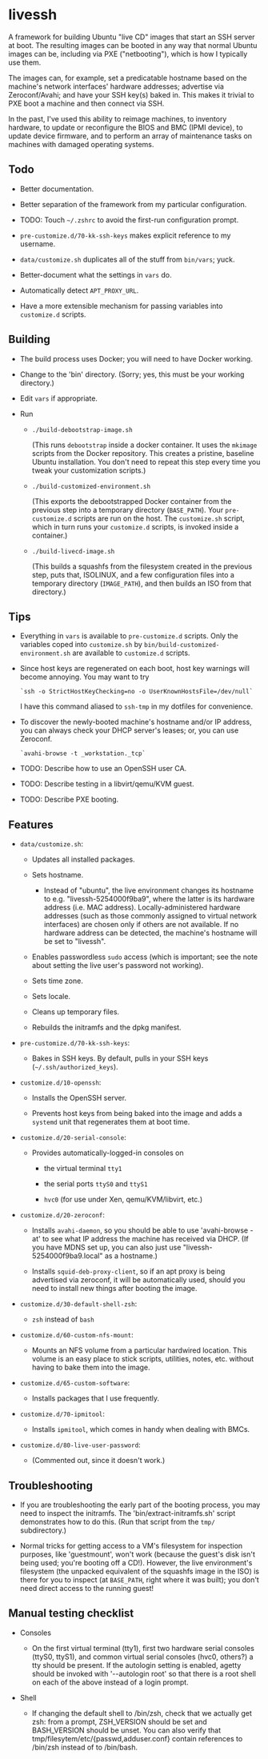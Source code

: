 # livessh

A framework for building Ubuntu "live CD" images that start an SSH server at boot.  The resulting images can be booted
in any way that normal Ubuntu images can be, including via PXE ("netbooting"), which is how I typically use them.

The images can, for example, set a predicatable hostname based on the machine's network interfaces' hardware addresses;
advertise via Zeroconf/Avahi; and have your SSH key(s) baked in.  This makes it trivial to PXE boot a machine and then
connect via SSH.

In the past, I've used this ability to reimage machines, to inventory hardware, to update or reconfigure the BIOS and
BMC (IPMI device), to update device firmware, and to perform an array of maintenance tasks on machines with damaged
operating systems.

## Todo

- Better documentation.

- Better separation of the framework from my particular configuration.

- TODO: Touch `~/.zshrc` to avoid the first-run configuration prompt.

- `pre-customize.d/70-kk-ssh-keys` makes explicit reference to my username.

- `data/customize.sh` duplicates all of the stuff from `bin/vars`; yuck.

- Better-document what the settings in `vars` do.

- Automatically detect `APT_PROXY_URL`.

- Have a more extensible mechanism for passing variables into `customize.d` scripts.

## Building

- The build process uses Docker; you will need to have Docker working.

- Change to the 'bin' directory.  (Sorry; yes, this must be your working directory.)

- Edit `vars` if appropriate.

- Run

  - `./build-debootstrap-image.sh`

    (This runs `debootstrap` inside a docker container.  It uses the `mkimage` scripts from the Docker repository.  This
    creates a pristine, baseline Ubuntu installation.  You don't need to repeat this step every time you tweak your
    customization scripts.)

  - `./build-customized-environment.sh`

    (This exports the debootstrapped Docker container from the previous step into a temporary directory (`BASE_PATH`).
    Your `pre-customize.d` scripts are run on the host.  The `customize.sh` script, which in turn runs your
    `customize.d` scripts, is invoked inside a container.)

  - `./build-livecd-image.sh`

    (This builds a squashfs from the filesystem created in the previous step, puts that, ISOLINUX, and a few
    configuration files into a temporary directory (`IMAGE_PATH`), and then builds an ISO from that directory.)

## Tips

- Everything in `vars` is available to `pre-customize.d` scripts.  Only the variables coped into `customize.sh` by
  `bin/build-customized-environment.sh` are available to `customize.d` scripts.

- Since host keys are regenerated on each boot, host key warnings will become annoying.  You may want to try

      `ssh -o StrictHostKeyChecking=no -o UserKnownHostsFile=/dev/null`

  I have this command aliased to `ssh-tmp` in my dotfiles for convenience.

- To discover the newly-booted machine's hostname and/or IP address, you can always check your DHCP server's leases; or,
you can use Zeroconf.

      `avahi-browse -t _workstation._tcp`

- TODO: Describe how to use an OpenSSH user CA.

- TODO: Describe testing in a libvirt/qemu/KVM guest.

- TODO: Describe PXE booting.

## Features

- `data/customize.sh`:

    - Updates all installed packages.

    - Sets hostname.

        - Instead of "ubuntu", the live environment changes its hostname to e.g. "livessh-5254000f9ba9", where the
          latter is its hardware address (i.e. MAC address).  Locally-administered hardware addresses (such as those
          commonly assigned to virtual network interfaces) are chosen only if others are not available.  If no hardware
          address can be detected, the machine's hostname will be set to "livessh".

    - Enables passwordless `sudo` access (which is important; see the note about setting the live user's password not working).

    - Sets time zone.

    - Sets locale.

    - Cleans up temporary files.

    - Rebuilds the initramfs and the dpkg manifest.

- `pre-customize.d/70-kk-ssh-keys`:

    - Bakes in SSH keys.  By default, pulls in your SSH keys (`~/.ssh/authorized_keys`).

- `customize.d/10-openssh`:

    - Installs the OpenSSH server.

    - Prevents host keys from being baked into the image and adds a `systemd` unit that regenerates them at boot time.

- `customize.d/20-serial-console`:

    - Provides automatically-logged-in consoles on

        - the virtual terminal `tty1`

        - the serial ports `ttyS0` and `ttyS1`

        - `hvc0` (for use under Xen, qemu/KVM/libvirt, etc.)

- `customize.d/20-zeroconf`:

    - Installs `avahi-daemon`, so you should be able to use 'avahi-browse -at' to see what IP address
      the machine has received via DHCP.  (If you have MDNS set up, you can also just use "livessh-5254000f9ba9.local"
      as a hostname.)

    - Installs `squid-deb-proxy-client`, so if an apt proxy is being advertised via zeroconf, it will be automatically
      used, should you need to install new things after booting the image.

- `customize.d/30-default-shell-zsh`:

    - `zsh` instead of `bash`

- `customize.d/60-custom-nfs-mount`:

    - Mounts an NFS volume from a particular hardwired location.  This volume is an easy place to stick scripts,
      utilities, notes, etc. without having to bake them into the image.

- `customize.d/65-custom-software`:

    - Installs packages that I use frequently.

- `customize.d/70-ipmitool`:

    - Installs `ipmitool`, which comes in handy when dealing with BMCs.

- `customize.d/80-live-user-password`:

    - (Commented out, since it doesn't work.)

## Troubleshooting

- If you are troubleshooting the early part of the booting process, you may need to inspect the initramfs.  The
  'bin/extract-initramfs.sh' script demonstrates how to do this.  (Run that script from the `tmp/` subdirectory.)

- Normal tricks for getting access to a VM's filesystem for inspection purposes, like 'guestmount', won't work (because
  the guest's disk isn't being used; you're booting off a CD!).  However, the live environment's filesystem (the
  unpacked equivalent of the squashfs image in the ISO) is there for you to inspect (at `BASE_PATH`, right where it was
  built); you don't need direct access to the running guest!

## Manual testing checklist

- Consoles

  - On the first virtual terminal (tty1), first two hardware serial consoles (ttyS0, ttyS1), and common virtual serial
    consoles (hvc0, others?)  a tty should be present.  If the autologin setting is enabled, agetty should be invoked
    with '--autologin root' so that there is a root shell on each of the above instead of a login prompt.

- Shell

  - If changing the default shell to /bin/zsh, check that we actually get zsh: from a prompt, ZSH_VERSION should be set
    and BASH_VERSION should be unset.  You can also verify that tmp/filesytem/etc/{passwd,adduser.conf} contain
    references to /bin/zsh instead of to /bin/bash.
